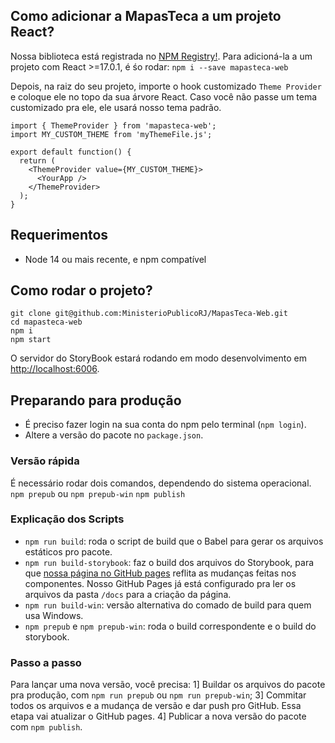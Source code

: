 ## Como adicionar a MapasTeca a um projeto  React?
Nossa biblioteca está registrada no [NPM Registry!](https://www.npmjs.com/package/mapasteca-web). Para adicioná-la a um projeto com React >=17.0.1, é śo rodar:
`npm i --save mapasteca-web`

Depois, na raiz do seu projeto, importe o hook customizado `Theme Provider` e coloque ele no topo da sua árvore React. Caso você não passe um tema customizado pra ele, ele usará nosso tema padrão.

```
import { ThemeProvider } from 'mapasteca-web';
import MY_CUSTOM_THEME from 'myThemeFile.js';

export default function() {
  return (
    <ThemeProvider value={MY_CUSTOM_THEME}>
      <YourApp />
    </ThemeProvider>
  );
}
```

## Requerimentos
- Node 14 ou mais recente, e npm compatível

## Como rodar o projeto?
```
git clone git@github.com:MinisterioPublicoRJ/MapasTeca-Web.git
cd mapasteca-web
npm i
npm start
```
O servidor do StoryBook estará rodando em modo desenvolvimento em [http://localhost:6006](http://localhost:6006).

## Preparando para produção
- É preciso fazer login na sua conta do npm pelo terminal (`npm login`).
- Altere a versão do pacote no `package.json`.

### Versão rápida
É necessário rodar dois comandos, dependendo do sistema operacional.
`npm prepub` ou `npm prepub-win`
`npm publish`

### Explicação dos Scripts
- `npm run build`: roda o script de build que o Babel para gerar os arquivos estáticos pro pacote.
- `npm run build-storybook`: faz o build dos arquivos do Storybook, para que [nossa página no GitHub pages](https://ministeriopublicorj.github.io/MapasTeca-Web/) reflita as mudanças feitas nos componentes. Nosso GitHub Pages já está configurado pra ler os arquivos da pasta `/docs` para a criação da página.
- `npm run build-win`: versão alternativa do comado de build para quem usa Windows.
- `npm prepub` e `npm prepub-win`: roda o build correspondente e o build do storybook.

### Passo a passo
Para lançar uma nova versão, você precisa:
1] Buildar os arquivos do pacote pra produção, com `npm run prepub` ou `npm run prepub-win`;
3] Commitar todos os arquivos e a mudança de versão e dar push pro GitHub. Essa etapa vai atualizar o GitHub pages.
4] Publicar a nova versão do pacote com `npm publish`.

